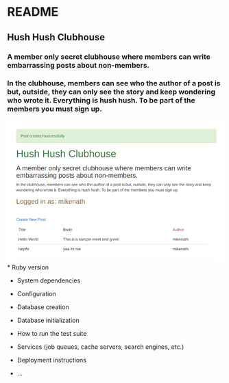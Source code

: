 # README

## Hush Hush Clubhouse

<h3> A member only secret clubhouse where members can write embarrassing posts about non-members. </h3>
<h3> In the clubhouse, members can see who the author of a post is but, outside, they can only see the story and keep wondering who wrote it. Everything is hush hush. To be part of the members you must sign up.
</h3>
<img src="app/assets/images/Hush-Hush_Screeenshot.png" alt="screenshot">
* Ruby version

* System dependencies

* Configuration

* Database creation

* Database initialization

* How to run the test suite

* Services (job queues, cache servers, search engines, etc.)

* Deployment instructions

* ...
